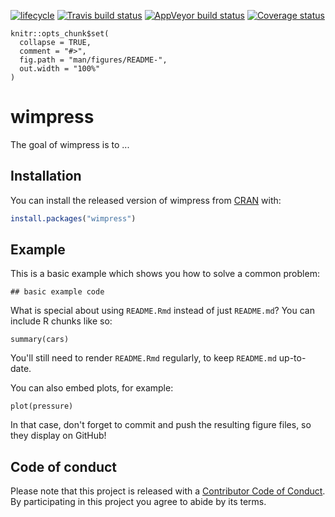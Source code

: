 [![lifecycle](https://img.shields.io/badge/lifecycle-experimental-orange.svg)](https://www.tidyverse.org/lifecycle/#experimental)
[![Travis build status](https://travis-ci.org/BenjaminLouis/wimpress.svg?branch=master)](https://travis-ci.org/BenjaminLouis/wimpress)
[![AppVeyor build status](https://ci.appveyor.com/api/projects/status/github/BenjaminLouis/wimpress?branch=master&svg=true)](https://ci.appveyor.com/project/BenjaminLouis/wimpress)
[![Coverage status](https://codecov.io/gh/BenjaminLouis/wimpress/branch/master/graph/badge.svg)](https://codecov.io/github/BenjaminLouis/wimpress?branch=master)

<!-- README.md is generated from README.Rmd. Please edit that file -->


```{r setup, include = FALSE}
knitr::opts_chunk$set(
  collapse = TRUE,
  comment = "#>",
  fig.path = "man/figures/README-",
  out.width = "100%"
)
```
# wimpress

The goal of wimpress is to ...

## Installation

You can install the released version of wimpress from [CRAN](https://CRAN.R-project.org) with:

``` r
install.packages("wimpress")
```

## Example

This is a basic example which shows you how to solve a common problem:

```{r example}
## basic example code
```

What is special about using `README.Rmd` instead of just `README.md`? You can include R chunks like so:

```{r cars}
summary(cars)
```

You'll still need to render `README.Rmd` regularly, to keep `README.md` up-to-date.

You can also embed plots, for example:

```{r pressure, echo = FALSE}
plot(pressure)
```

In that case, don't forget to commit and push the resulting figure files, so they display on GitHub!

## Code of conduct

Please note that this project is released with a [Contributor Code of Conduct](CODE_OF_CONDUCT.md).
  By participating in this project you agree to abide by its terms.
